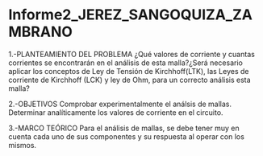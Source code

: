 # Informe2_JEREZ_SANGOQUIZA_ZAMBRANO


1.-PLANTEAMIENTO DEL PROBLEMA
¿Qué valores de corriente y cuantas corrientes se encontrarán en el análisis de esta malla?¿Será necesario aplicar los conceptos de Ley de Tensión de Kirchhoff(LTK), las Leyes de corriente de Kirchhoff (LCK) y ley de Ohm, para un correcto análisis esta malla?

2.-OBJETIVOS
Comprobar experimentalmente el análsis de mallas.
Determinar analíticamente los valores de corriente en el circuito.

3.-MARCO TEÓRICO
Para el análisis de mallas, se debe tener muy en cuenta cada uno de sus componentes y su respuesta al operar con los mismos. 
